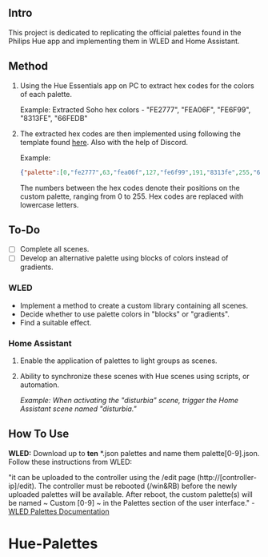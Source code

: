 ## Intro

This project is dedicated to replicating the official palettes found in the Philips Hue app and implementing them in WLED and Home Assistant.

## Method
1. Using the Hue Essentials app on PC to extract hex codes for the colors of each palette.

   Example: Extracted Soho hex colors - "FE2777", "FEA06F", "FE6F99", "8313FE", "66FEDB"

2. The extracted hex codes are then implemented using following the template found [here](https://kno.wled.ge/features/palettes/#custom-palettes). Also with the help of Discord.

   Example: 
   ```json
   {"palette":[0,"fe2777",63,"fea06f",127,"fe6f99",191,"8313fe",255,"66fedb"]}
   ```
   The numbers between the hex codes denote their positions on the custom palette, ranging from 0 to 255. Hex codes are replaced with lowercase letters.

## To-Do

- [ ] Complete all scenes.
- [ ] Develop an alternative palette using blocks of colors instead of gradients.

### WLED
- Implement a method to create a custom library containing all scenes.
- Decide whether to use palette colors in "blocks" or "gradients".
- Find a suitable effect.

### Home Assistant
1. Enable the application of palettes to light groups as scenes.
2. Ability to synchronize these scenes with Hue scenes using scripts, or automation. 

   *Example: When activating the "disturbia" scene, trigger the Home Assistant scene named "disturbia."*

## How To Use

**WLED:** Download up to **ten** *.json palettes and name them palette[0-9].json. Follow these instructions from WLED:

"it can be uploaded to the controller using the /edit page (http://[controller-ip]/edit). The controller must be rebooted (/win&RB) before the newly uploaded palettes will be available. After reboot, the custom palette(s) will be named ~ Custom [0-9] ~ in the Palettes section of the user interface." - [WLED Palettes Documentation](https://kno.wled.ge/features/palettes/#custom-palettes)
# Hue-Palettes

